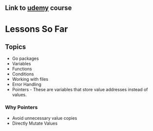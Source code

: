 ## Link to [udemy](https://www.udemy.com/share/109Zo23@rusDVkN4TmKui2Ah7mMNcIWfzUXuY_0ipVshohTHbKxM8rND6bmcfqgg8fchuS7SyA==/) course

# Lessons So Far

## Topics
- Go packages
- Variables 
- Functions 
- Conditions 
- Working with files 
- Error Handling 
- Pointers - These are variables that store value addresses instead of values.

### Why Pointers
- Avoid unnecessary value copies
- Directly Mutate Values
